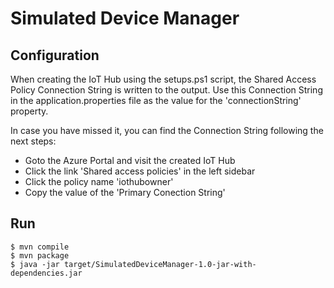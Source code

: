 # Simulated Device Manager

## Configuration
When creating the IoT Hub using the setups.ps1 script, the Shared Access Policy Connection String is written to the output.
Use this Connection String in the application.properties file as the value for the 'connectionString' property.

In case you have missed it, you can find the Connection String following the next steps:
- Goto the Azure Portal and visit the created IoT Hub
- Click the link 'Shared access policies' in the left sidebar
- Click the policy name 'iothubowner'
- Copy the value of the 'Primary Conection String'

## Run
```shell script
$ mvn compile
$ mvn package
$ java -jar target/SimulatedDeviceManager-1.0-jar-with-dependencies.jar
```
